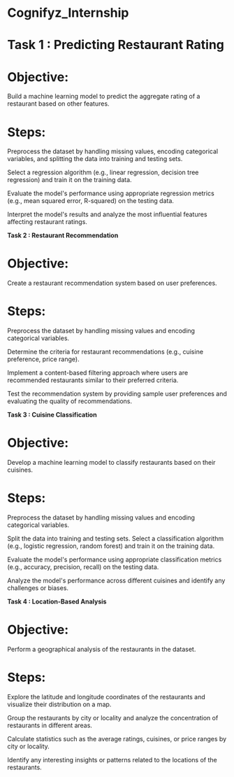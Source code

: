 # Cognifyz_Internship

# Task 1 : Predicting Restaurant Rating

# Objective:
Build a machine learning model to predict the
aggregate rating of a restaurant based on other features.

# Steps:
Preprocess the dataset by handling missing values,
encoding categorical variables, and splitting the data
into training and testing sets.

Select a regression algorithm (e.g., linear regression,
decision tree regression) and train it on the training data.

Evaluate the model's performance using appropriate
regression metrics (e.g., mean squared error, R-squared)
on the testing data.

Interpret the model's results and analyze the most
influential features affecting restaurant ratings.


**Task 2 : Restaurant Recommendation**

# Objective:
Create a restaurant recommendation
system based on user preferences.

# Steps:
Preprocess the dataset by handling missing
values and encoding categorical variables.

Determine the criteria for restaurant
recommendations (e.g., cuisine preference,
price range).

Implement a content-based filtering
approach where users are recommended
restaurants similar to their preferred criteria.

Test the recommendation system by
providing sample user preferences and
evaluating the quality of recommendations.

**Task 3 : Cuisine Classification**

# Objective: 
Develop a machine learning model to
classify restaurants based on their cuisines.

# Steps:
Preprocess the dataset by handling missing values
and encoding categorical variables.

Split the data into training and testing sets.
Select a classification algorithm (e.g., logistic
regression, random forest) and train it on the
training data.

Evaluate the model's performance using
appropriate classification metrics (e.g., accuracy,
precision, recall) on the testing data.

Analyze the model's performance across different
cuisines and identify any challenges or biases.


**Task 4 : Location-Based Analysis**

# Objective: 
Perform a geographical analysis of the
restaurants in the dataset.

# Steps:
Explore the latitude and longitude coordinates of
the restaurants and visualize their distribution on a
map.

Group the restaurants by city or locality and
analyze the concentration of restaurants in
different areas.

Calculate statistics such as the average ratings,
cuisines, or price ranges by city or locality.

Identify any interesting insights or patterns related
to the locations of the restaurants.
